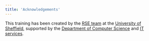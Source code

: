 ```yaml
---
title: 'Acknowledgements'
---
```


This training has been created by the [RSE team](https://rse.shef.ac.uk) at the
[University of Sheffield](https://www.sheffield.ac.uk/), supported by the
[Department of Computer Science](https://www.sheffield.ac.uk/dcs) and [IT
services](https://www.sheffield.ac.uk/it-services/research).
